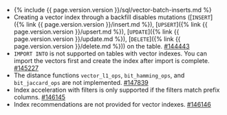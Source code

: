 - {% include {{ page.version.version }}/sql/vector-batch-inserts.md %}
- Creating a vector index through a backfill disables mutations ([`INSERT`]({% link {{ page.version.version }}/insert.md %}), [`UPSERT`]({% link {{ page.version.version }}/upsert.md %}), [`UPDATE`]({% link {{ page.version.version }}/update.md %}), [`DELETE`]({% link {{ page.version.version }}/delete.md %})) on the table. [#144443](https://github.com/cockroachdb/cockroach/issues/144443)
- `IMPORT INTO` is not supported on tables with vector indexes. You can import the vectors first and create the index after import is complete. [#145227](https://github.com/cockroachdb/cockroach/issues/145227)
- The distance functions `vector_l1_ops`, `bit_hamming_ops`, and `bit_jaccard_ops` are not implemented. [#147839](https://github.com/cockroachdb/cockroach/issues/147839)
- Index acceleration with filters is only supported if the filters match prefix columns. [#146145](https://github.com/cockroachdb/cockroach/issues/146145)
- Index recommendations are not provided for vector indexes. [#146146](https://github.com/cockroachdb/cockroach/issues/146146)